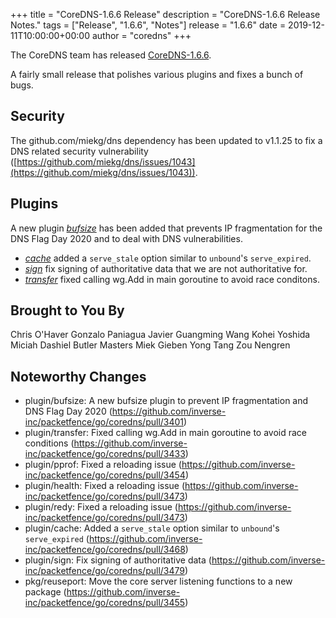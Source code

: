 +++
title = "CoreDNS-1.6.6 Release"
description = "CoreDNS-1.6.6 Release Notes."
tags = ["Release", "1.6.6", "Notes"]
release = "1.6.6"
date = 2019-12-11T10:00:00+00:00
author = "coredns"
+++

The CoreDNS team has released
[CoreDNS-1.6.6](https://github.com/inverse-inc/packetfence/go/coredns/releases/tag/v1.6.6).

A fairly small release that polishes various plugins and fixes a bunch of bugs.

## Security

The github.com/miekg/dns dependency has been updated
to v1.1.25 to fix a DNS related security vulnerability
([https://github.com/miekg/dns/issues/1043](https://github.com/miekg/dns/issues/1043)).

## Plugins

A new plugin [*bufsize*](/plugins/bufsize) has been added that prevents IP fragmentation
for the DNS Flag Day 2020 and to deal with DNS vulnerabilities.

* [*cache*](/plugins/cache) added a `serve_stale` option similar to `unbound`'s `serve_expired`.
* [*sign*](/plugins/sign) fix signing of authoritative data that we are not authoritative for.
* [*transfer*](/plugins/transfer) fixed calling wg.Add in main goroutine to avoid race conditons.

## Brought to You By

Chris O'Haver
Gonzalo Paniagua Javier
Guangming Wang
Kohei Yoshida
Miciah Dashiel Butler Masters
Miek Gieben
Yong Tang
Zou Nengren

## Noteworthy Changes

* plugin/bufsize: A new bufsize plugin to prevent IP fragmentation and DNS Flag Day 2020 (https://github.com/inverse-inc/packetfence/go/coredns/pull/3401)
* plugin/transfer: Fixed calling wg.Add in main goroutine to avoid race conditions (https://github.com/inverse-inc/packetfence/go/coredns/pull/3433)
* plugin/pprof: Fixed a reloading issue (https://github.com/inverse-inc/packetfence/go/coredns/pull/3454)
* plugin/health: Fixed a reloading issue (https://github.com/inverse-inc/packetfence/go/coredns/pull/3473)
* plugin/redy: Fixed a reloading issue (https://github.com/inverse-inc/packetfence/go/coredns/pull/3473)
* plugin/cache: Added a `serve_stale` option similar to `unbound`'s `serve_expired` (https://github.com/inverse-inc/packetfence/go/coredns/pull/3468)
* plugin/sign: Fix signing of authoritative data (https://github.com/inverse-inc/packetfence/go/coredns/pull/3479)
* pkg/reuseport: Move the core server listening functions to a new package (https://github.com/inverse-inc/packetfence/go/coredns/pull/3455)
